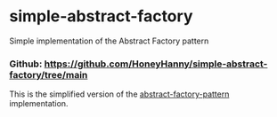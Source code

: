 # simple-abstract-factory
Simple implementation of the Abstract Factory pattern

### Github: https://github.com/HoneyHanny/simple-abstract-factory/tree/main
This is the simplified version of the [abstract-factory-pattern](https://github.com/HoneyHanny/abstract-factory-pattern) implementation.
